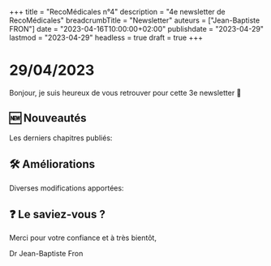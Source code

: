 +++
title = "RecoMédicales n°4"
description = "4e newsletter de RecoMédicales"
breadcrumbTitle = "Newsletter"
auteurs = ["Jean-Baptiste FRON"]
date = "2023-04-16T10:00:00+02:00"
publishdate = "2023-04-29"
lastmod = "2023-04-29"
headless = true
draft = true
+++

# 29/04/2023

Bonjour, je suis heureux de vous retrouver pour cette 3e newsletter 📰

## 🆕 Nouveautés

Les derniers chapitres publiés:



## 🛠️ Améliorations

Diverses modifications apportées:



## ❓ Le saviez-vous ?



Merci pour votre confiance et à très bientôt,

Dr Jean-Baptiste Fron
